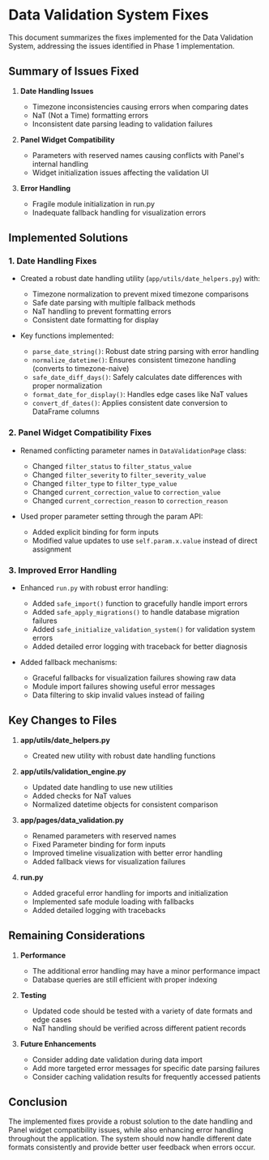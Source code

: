 # Data Validation System Fixes

This document summarizes the fixes implemented for the Data Validation System, addressing the issues identified in Phase 1 implementation.

## Summary of Issues Fixed

1. **Date Handling Issues**
   - Timezone inconsistencies causing errors when comparing dates
   - NaT (Not a Time) formatting errors
   - Inconsistent date parsing leading to validation failures

2. **Panel Widget Compatibility**
   - Parameters with reserved names causing conflicts with Panel's internal handling
   - Widget initialization issues affecting the validation UI

3. **Error Handling**
   - Fragile module initialization in run.py
   - Inadequate fallback handling for visualization errors

## Implemented Solutions

### 1. Date Handling Fixes

- Created a robust date handling utility (`app/utils/date_helpers.py`) with:
  - Timezone normalization to prevent mixed timezone comparisons
  - Safe date parsing with multiple fallback methods
  - NaT handling to prevent formatting errors
  - Consistent date formatting for display

- Key functions implemented:
  - `parse_date_string()`: Robust date string parsing with error handling
  - `normalize_datetime()`: Ensures consistent timezone handling (converts to timezone-naive)
  - `safe_date_diff_days()`: Safely calculates date differences with proper normalization
  - `format_date_for_display()`: Handles edge cases like NaT values
  - `convert_df_dates()`: Applies consistent date conversion to DataFrame columns

### 2. Panel Widget Compatibility Fixes

- Renamed conflicting parameter names in `DataValidationPage` class:
  - Changed `filter_status` to `filter_status_value`
  - Changed `filter_severity` to `filter_severity_value`
  - Changed `filter_type` to `filter_type_value`
  - Changed `current_correction_value` to `correction_value`
  - Changed `current_correction_reason` to `correction_reason`

- Used proper parameter setting through the param API:
  - Added explicit binding for form inputs
  - Modified value updates to use `self.param.x.value` instead of direct assignment

### 3. Improved Error Handling

- Enhanced `run.py` with robust error handling:
  - Added `safe_import()` function to gracefully handle import errors
  - Added `safe_apply_migrations()` to handle database migration failures
  - Added `safe_initialize_validation_system()` for validation system errors
  - Added detailed error logging with traceback for better diagnosis

- Added fallback mechanisms:
  - Graceful fallbacks for visualization failures showing raw data
  - Module import failures showing useful error messages
  - Data filtering to skip invalid values instead of failing

## Key Changes to Files

1. **app/utils/date_helpers.py**
   - Created new utility with robust date handling functions

2. **app/utils/validation_engine.py**
   - Updated date handling to use new utilities
   - Added checks for NaT values
   - Normalized datetime objects for consistent comparison

3. **app/pages/data_validation.py**
   - Renamed parameters with reserved names
   - Fixed Parameter binding for form inputs
   - Improved timeline visualization with better error handling
   - Added fallback views for visualization failures

4. **run.py**
   - Added graceful error handling for imports and initialization
   - Implemented safe module loading with fallbacks
   - Added detailed logging with tracebacks

## Remaining Considerations

1. **Performance**
   - The additional error handling may have a minor performance impact
   - Database queries are still efficient with proper indexing

2. **Testing**
   - Updated code should be tested with a variety of date formats and edge cases
   - NaT handling should be verified across different patient records

3. **Future Enhancements**
   - Consider adding date validation during data import
   - Add more targeted error messages for specific date parsing failures
   - Consider caching validation results for frequently accessed patients

## Conclusion

The implemented fixes provide a robust solution to the date handling and Panel widget compatibility issues, while also enhancing error handling throughout the application. The system should now handle different date formats consistently and provide better user feedback when errors occur. 